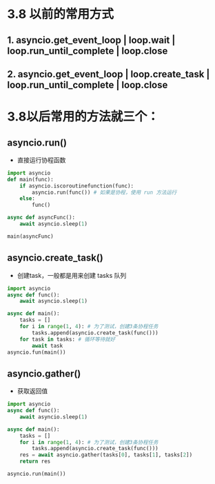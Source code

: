 # 3.8 以前的常用方式

## 1. asyncio.get_event_loop | loop.wait | loop.run_until_complete | loop.close

## 2. asyncio.get_event_loop | loop.create_task | loop.run_until_complete | loop.close

# 3.8以后常用的方法就三个：

## asyncio.run()

- 直接运行协程函数
``` py
import asyncio
def main(func):
    if asyncio.iscoroutinefunction(func):
        asyncio.run(func()) # 如果是协程，使用 run 方法运行
    else:
        func()

async def asyncFunc():
    await asyncio.sleep(1)

main(asyncFunc)
```

## asyncio.create_task()
- 创建task，一般都是用来创建 tasks 队列
``` py
import asyncio
async def func():
    await asyncio.sleep(1)

async def main():
    tasks = []
    for i in range(1, 4): # 为了测试，创建3条协程任务
        tasks.append(asyncio.create_task(func()))
    for task in tasks: # 循环等待就好
        await task
asyncio.fun(main())
```

## asyncio.gather()
- 获取返回值
``` py
import asyncio
async def func():
    await asyncio.sleep(1)

async def main():
    tasks = []
    for i in range(1, 4): # 为了测试，创建3条协程任务
        tasks.append(asyncio.create_task(func()))
    res = await asyncio.gather(tasks[0], tasks[1], tasks[2])
    return res

asyncio.run(main())
```